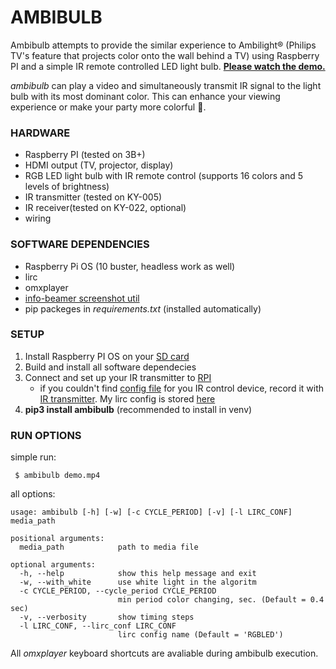 # AMBIBULB

 Ambibulb attempts to provide the similar experience to Ambilight® (Philips TV's feature that projects color onto the wall behind a TV) using Raspberry PI and a simple IR remote controlled LED light bulb. [**Please watch the demo.**](https://youtu.be/R3JeVooaytU)

*ambibulb* can play a video and simultaneously transmit IR signal to the light bulb with its most dominant color. This can enhance your viewing experience or make your party more colorful 🌈.

### HARDWARE
* Raspberry PI (tested on 3B+)
* HDMI output (TV, projector, display)
* RGB LED light bulb with IR remote control (supports 16 colors and 5 levels of brightness)
* IR transmitter (tested on KY-005)
* IR receiver(tested on KY-022, optional)
* wiring

### SOFTWARE DEPENDENCIES
* Raspberry Pi OS (10 buster, headless work as well)
* lirc
* omxplayer
* [info-beamer screenshot util](https://github.com/info-beamer/tools/tree/master/screenshot)
* pip packeges in *requirements.txt* (installed automatically)

### SETUP
1. Install Raspberry PI OS on your [SD card](https://www.raspberrypi.org/documentation/installation/installing-images/)
2. Build and install all software dependecies
3. Connect and set up your IR transmitter to [RPI](https://gist.github.com/prasanthj/c15a5298eb682bde34961c322c95378b)
    - if you couldn't find [config file](http://lirc-remotes.sourceforge.net/remotes-table.html) for you IR control device, record it with [IR transmitter](https://gist.github.com/prasanthj/c15a5298eb682bde34961c322c95378b). My lirc config is stored [here](conf/osram-led-bulb.conf)
4. **pip3 install ambibulb** (recommended to install in venv)

### RUN OPTIONS
simple run:
```
 $ ambibulb demo.mp4
 ```
all options:
```
usage: ambibulb [-h] [-w] [-c CYCLE_PERIOD] [-v] [-l LIRC_CONF] media_path

positional arguments:
  media_path            path to media file

optional arguments:
  -h, --help            show this help message and exit
  -w, --with_white      use white light in the algoritm
  -c CYCLE_PERIOD, --cycle_period CYCLE_PERIOD
                        min period color changing, sec. (Default = 0.4 sec)
  -v, --verbosity       show timing steps
  -l LIRC_CONF, --lirc_conf LIRC_CONF
                        lirc config name (Default = 'RGBLED')
```
All *omxplayer* keyboard shortcuts are avaliable during ambibulb execution.
